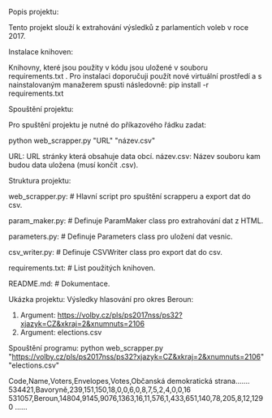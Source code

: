 Popis projektu:

Tento projekt slouží k extrahování výsledků z parlamentích voleb v roce 2017.

Instalace knihoven:

Knihovny, které jsou použity v kódu jsou uložené v souboru requirements.txt . Pro instalaci doporučuji použít nové virtuální prostředí a s nainstalovaným manažerem spusti následovně:
pip install -r requirements.txt

Spouštění projektu:

Pro spuštění projektu je nutné do příkazového řádku zadat:

python web_scrapper.py "URL" "název.csv"

URL: URL stránky která obsahuje data obcí.
název.csv: Název souboru kam budou data uložena (musí končit .csv).

Struktura projektu:

web_scrapper.py: # Hlavní script pro spuštění scrapperu a export dat do csv.

param_maker.py: # Definuje ParamMaker class pro extrahování dat z HTML.

parameters.py: # Definuje Parameters class pro uložení dat vesnic.

csv_writer.py: # Definuje CSVWriter class pro export dat do csv.

requirements.txt: # List použitých knihoven.

README.md: # Dokumentace.


Ukázka projektu:
Výsledky hlasování pro okres Beroun:
1. Argument: https://volby.cz/pls/ps2017nss/ps32?xjazyk=CZ&xkraj=2&xnumnuts=2106
2. Argument: elections.csv

Spouštění programu:
    python web_scrapper.py "https://volby.cz/pls/ps2017nss/ps32?xjazyk=CZ&xkraj=2&xnumnuts=2106" "elections.csv"

Code,Name,Voters,Envelopes,Votes,Občanská demokratická strana.......
534421,Bavoryně,239,151,150,18,0,0,6,0,8,7,5,2,4,0,0,16
531057,Beroun,14804,9145,9076,1363,16,11,576,1,433,651,140,78,205,8,12,1290
......

